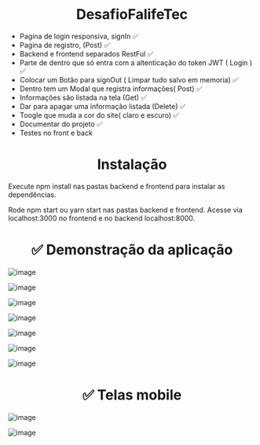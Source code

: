 
<h1 align="center"> DesafioFalifeTec </h1>

- Pagina de login responsiva, signIn ✅
- Pagina de registro, (Post) ✅
- Backend e frontend separados RestFul ✅
- Parte de dentro que só entra com a altenticação do token JWT ( Login ) ✅
- Colocar um Botão para signOut ( Limpar tudo salvo em memoria) ✅
- Dentro tem um Modal que registra informações( Post) ✅
- Informações são listada na tela (Get) ✅
- Dar para apagar uma informação listada (Delete) ✅
- Toogle que muda a cor do site( claro e escuro) ✅
- Documentar do projeto ✅
- Testes no front e back

<h1 align="center"> Instalação </h1>

Execute npm install nas pastas backend e frontend para instalar as dependências.

Rode npm start ou yarn start nas pastas backend e frontend. Acesse via localhost:3000 no frontend e no backend localhost:8000.

<h1 align="center"> ✅ Demonstração da aplicação </h1>

![image](https://user-images.githubusercontent.com/14266075/201478016-5372be2c-0916-4d47-8881-c573833ee742.png)

![image](https://user-images.githubusercontent.com/14266075/201543247-8b027830-7b3c-4cf6-9d26-7053f4ed429a.png)

![image](https://user-images.githubusercontent.com/14266075/201543285-4998e7a2-6c0e-4a1b-ac58-76d50fa15638.png)

![image](https://user-images.githubusercontent.com/14266075/201543327-4798ab41-4970-4737-8317-49aeb0f9e82f.png)

![image](https://user-images.githubusercontent.com/14266075/201543378-6efeef5f-44fe-4c09-b9ca-bb0a39333332.png)

![image](https://user-images.githubusercontent.com/14266075/201543436-2fab79bc-41b8-47bf-a4d2-e398623da66a.png)

![image](https://user-images.githubusercontent.com/14266075/201543457-7b9a24c8-3d5c-4ca3-9c63-a97207801d82.png)


<h1 align="center"> ✅ Telas mobile </h1>

![image](https://user-images.githubusercontent.com/14266075/201543527-8c76bd3b-7be6-4528-a90c-c95abd2fb7b4.png)

![image](https://user-images.githubusercontent.com/14266075/201543552-37c4c78b-b995-458e-9a78-38dd7dd41b2f.png)

